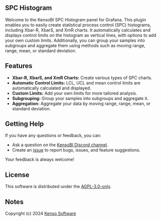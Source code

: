 ## SPC Histogram
Welcome to the KensoBI SPC Histogram panel for Grafana. This plugin enables you to easily create statistical process control (SPC) histograms, including Xbar-R, XbarS, and XmR charts. It automatically calculates and displays control limits on the histogram as vertical lines, with options to add your own custom limits. Additionally, you can group your samples into subgroups and aggregate them using methods such as moving range, range, mean, or standard deviation.

## Features

- **Xbar-R, XbarS, and XmR Charts:** Create various types of SPC charts.
- **Automatic Control Limits:** LCL, UCL and mean control limits are automatically calculated and displayed.
- **Custom Limits:** Add your own limits for more tailored analysis.
- **Subgrouping:** Group your samples into subgroups and aggregate it.
- **Aggregation:** Aggregate your data by moving range, range, mean, or standard deviation.

## Getting Help

If you have any questions or feedback, you can:

- Ask a question on the [KensoBI Discord channel](https://discord.gg/bekfAuAjGm).
- Create an [issue](https://github.com/KensoBI/spc-histogram/issues) to report bugs, issues, and feature suggestions.

Your feedback is always welcome!


## License

This software is distributed under the [AGPL-3.0-only](./LICENSE).

## Notes

Copyright (c) 2024 [Kenso Software](https://kensobi.com)
